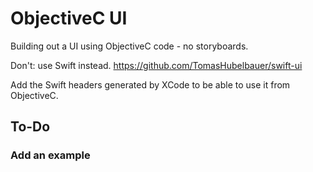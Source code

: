 # ObjectiveC UI

Building out a UI using ObjectiveC code - no storyboards.

Don't: use Swift instead.
https://github.com/TomasHubelbauer/swift-ui

Add the Swift headers generated by XCode to be able to use it from ObjectiveC.

## To-Do

### Add an example
